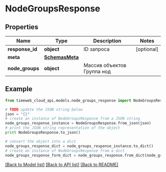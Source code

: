 # NodeGroupsResponse


## Properties
Name | Type | Description | Notes
------------ | ------------- | ------------- | -------------
**response_id** | **object** | ID запроса | [optional] 
**meta** | [**SchemasMeta**](SchemasMeta.md) |  | 
**node_groups** | **object** | Массив объектов Группа нод | 

## Example

```python
from timeweb_cloud_api.models.node_groups_response import NodeGroupsResponse

# TODO update the JSON string below
json = "{}"
# create an instance of NodeGroupsResponse from a JSON string
node_groups_response_instance = NodeGroupsResponse.from_json(json)
# print the JSON string representation of the object
print NodeGroupsResponse.to_json()

# convert the object into a dict
node_groups_response_dict = node_groups_response_instance.to_dict()
# create an instance of NodeGroupsResponse from a dict
node_groups_response_form_dict = node_groups_response.from_dict(node_groups_response_dict)
```
[[Back to Model list]](../README.md#documentation-for-models) [[Back to API list]](../README.md#documentation-for-api-endpoints) [[Back to README]](../README.md)


